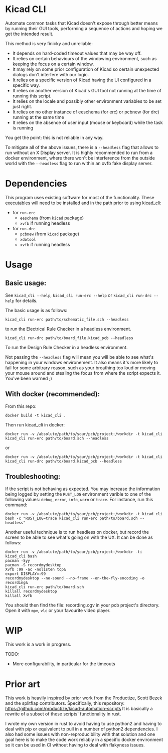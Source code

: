 Kicad CLI
===

Automate common tasks that Kicad doesn't expose through better means by running
their GUI tools, performing a sequence of actions and hoping we get the
intended result.

This method is very finicky and unreliable:
* It depends on hard-coded timeout values that may be way off.
* It relies on certain behaviours of the windowing environment, such as keeping
  the focus on a certain window.
* It may rely on some prior configuration of Kicad so certain unexpected
  dialogs don't interfere with our logic.
* It relies on a specific version of Kicad having the UI configured in a
  specific way.
* It relies on another version of Kicad's GUI tool not running at the time of
  running this script.
* It relies on the locale and possibly other environment variables to be set
  just right.
* It relies on no other instance of eeschema (for erc) or pcbnew (for drc)
  running at the same time
* It relies on the absence of user input (mouse or keyboard) while the task is
  running

You get the point: this is not reliable in any way.

To mitigate all of the above issues, there is a `--headless` flag that allows
to run without an X Display server.
It is highly recommended to run from a docker environment, where there won't be
interference from the outside world with the `--headless` flag to run within an
xvfb fake display server.

Dependencies
===

This program uses existing software for most of the functionality.
These executables will need to be installed and in the path prior to using
kicad_cli:
* for `run-erc`
  * `eeschema` (from `kicad` package)
  * `xvfb` if running headless
* for `run-drc`
  * `pcbnew` (from `kicad` package)
  * `xdotool`
  * `xvfb` if running headless

Usage
===

Basic usage:
---

See `kicad_cli --help`, `kicad_cli run-erc --help` or
`kicad_cli run-drc --help` for details.

The basic usage is as follows:
```
kicad_cli run-erc path/to/schematic_file.sch --headless
```
to run the Electrical Rule Checker in a headless environment.
```
kicad_cli run-drc path/to/board_file.kicad_pcb --headless
```
To run the Design Rule Checker in a headless environment.

Not passing the `--headless` flag will mean you will be able to see what's
happening in your windows environement. It also means it's more likely to fail
for some arbitrary reason, such as your breathing too loud or moving your mouse
around and stealing the focus from where the script expects it. You've been
warned ;)

With docker (recommended):
---

From this repo:
```
docker build -t kicad_cli .
```
Then run kicad_cli in docker:
```
docker run -v /absolute/path/to/your/pcb/project:/workdir -t kicad_cli kicad_cli run-erc path/to/board.sch --headless
```
or
```
docker run -v /absolute/path/to/your/pcb/project:/workdir -t kicad_cli kicad_cli run-drc path/to/board.kicad_pcb --headless
```

Troubleshooting:
---

If the script is not behaving as expected. You may increase the information
being logged by setting the `RUST_LOG` environment varible to one of the
following values: `debug`, `error`, `info`, `warn` or `trace`.
For instance, run this command:
```
docker run -v /absolute/path/to/your/pcb/project:/workdir -t kicad_cli bash -c "RUST_LOG=trace kicad_cli run-erc path/to/board.sch --headless"
```

Another useful technique is to run headless on docker, but record the screen to
be able to see what's going on with the UX.
It can be done as follows:
```
docker run -v /absolute/path/to/your/pcb/project:/workdir -ti kicad_cli bash
pacman -Syy
pacman -S recordmydesktop
Xvfb :99 -ac -nolisten tcp&
export DISPLAY=:99
recordmydesktop --no-sound --no-frame --on-the-fly-encoding -o recording&
kicad_cli run-erc path/to/board.sch
killall recordmydesktop
killall Xvfb
```

You should then find the file: recording.ogv in your pcb project's directory.
Open it with `mpv`, `vlc` or your favourite video player.

WIP
===

This work is a work in progress.

TODO:
* More configurability, in particular for the timeouts

Prior art
===
This work is heavily inspired by prior work from the Productize, Scott Bezek
and the splitflap contributors.
Specifically, this repository:
https://github.com/productize/kicad-automation-scripts
It is basically a rewrite of a subset of these scripts' functionality in rust.

I wrote my own version in rust to avoid having to use python2 and having
to deal with pip or equivalent to pull in a number of python2 dependencies.
I also had some issues with non-reproducibility with that solution and one
goal here is to make the code work reliably in a specific docker environment
so it can be used in CI without having to deal with flakyness issues.
